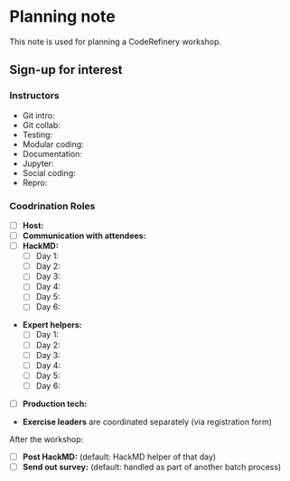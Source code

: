 # Planning note

This note is used for planning a CodeRefinery workshop.

## Sign-up for interest

### Instructors
- Git intro:
- Git collab:
- Testing:
- Modular coding:
- Documentation:
- Jupyter:
- Social coding:
- Repro:

### Coodrination Roles

- [ ] **Host:**
- [ ] **Communication with attendees:**
- [ ] **HackMD:**
  - [ ] Day 1:
  - [ ] Day 2:
  - [ ] Day 3:
  - [ ] Day 4:
  - [ ] Day 5:
  - [ ] Day 6:
- **Expert helpers:**
  - [ ] Day 1:
  - [ ] Day 2:
  - [ ] Day 3:
  - [ ] Day 4:
  - [ ] Day 5:
  - [ ] Day 6:
- [ ] **Production tech:**
- **Exercise leaders** are coordinated separately (via registration form)

After the workshop:

- [ ] **Post HackMD:** (default: HackMD helper of that day)
- [ ] **Send out survey:** (default: handled as part of another batch process)